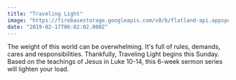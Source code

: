 ```yaml
---
title: "Traveling Light"
image: "https://firebasestorage.googleapis.com/v0/b/flatland-api.appspot.com/o/series%2Fb639fd60-2fd6-497d-9978-eaa6eb962fbf?alt=media&token=958aed26-ffd9-42e2-9448-5163d9184e27"
date: "2019-02-17T06:02:02.000Z"
---
```

The weight of this world can be overwhelming. It's full of rules, demands, cares and responsibilities. Thankfully, Traveling Light begins this Sunday. Based on the teachings of Jesus in Luke 10-14, this 6-week sermon series will lighten your load.